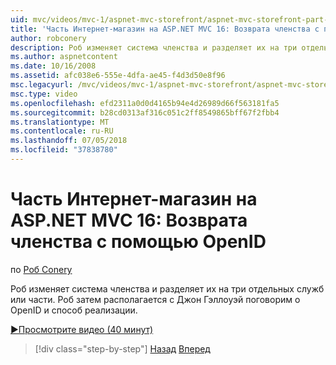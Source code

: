 ```yaml
---
uid: mvc/videos/mvc-1/aspnet-mvc-storefront/aspnet-mvc-storefront-part-16-membership-redo-with-openid
title: 'Часть Интернет-магазин на ASP.NET MVC 16: Возврата членства с помощью OpenID | Документация Майкрософт'
author: robconery
description: Роб изменяет система членства и разделяет их на три отдельных служб или части. Роб затем располагается с Джон Гэллоуэй поговорим о OpenID и как развернуть...
ms.author: aspnetcontent
ms.date: 10/16/2008
ms.assetid: afc038e6-555e-4dfa-ae45-f4d3d50e8f96
msc.legacyurl: /mvc/videos/mvc-1/aspnet-mvc-storefront/aspnet-mvc-storefront-part-16-membership-redo-with-openid
msc.type: video
ms.openlocfilehash: efd2311a0d0d4165b94e4d26989d66f563181fa5
ms.sourcegitcommit: b28cd0313af316c051c2ff8549865bff67f2fbb4
ms.translationtype: MT
ms.contentlocale: ru-RU
ms.lasthandoff: 07/05/2018
ms.locfileid: "37838780"
---
```

<a name="aspnet-mvc-storefront-part-16-membership-redo-with-openid"></a>Часть Интернет-магазин на ASP.NET MVC 16: Возврата членства с помощью OpenID
====================
по [Роб Conery](https://github.com/robconery)

Роб изменяет система членства и разделяет их на три отдельных служб или части. Роб затем располагается с Джон Гэллоуэй поговорим о OpenID и способ реализации.

[&#9654;Просмотрите видео (40 минут)](https://channel9.msdn.com/Blogs/ASP-NET-Site-Videos/aspnet-mvc-storefront-part-16-membership-redo-with-openid)

> [!div class="step-by-step"]
> [Назад](aspnet-mvc-storefront-part-15-public-code-review.md)
> [Вперед](aspnet-mvc-storefront-part-17-checkout-with-jeff-atwood.md)

